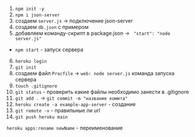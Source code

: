 1. `npm init -y`
2. `npm i json-server` 
3. создаем `server.js` -> подключение json-server
4. создаем `db.json` с примером 
5. добавляем команду-скрипт в package.json -> ` "start": "node server.js"` 
  - `npm start` - запуск сервера
6. `heroku login`
7. `git init`
8. создаем файл `Procfile` -> `web: node server.js` команда запуска сервера
9. `touch .gitignore`
10. `git status` - проверить какие файлы необходимо занести в .gitignore
11. `git add .` -> `git commit -m "название комита"`
12. `heroku create -a example-app-server` - создание 
13. `git remote -v` - правильные ли url
14. `git push heroku main` 

`heroku apps:rename newName` - переименование

